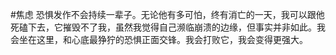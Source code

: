 #焦虑 
恐惧发作不会持续一辈子。无论他有多可怕，终有消亡的一天，我可以跟他死磕下去，它摧毁不了我，虽然我觉得自己濒临崩溃的边缘，但事实并非如此。我会坐在这里，和心底最狰狞的恐惧正面交锋。我会打败它，我会变得更强大。

